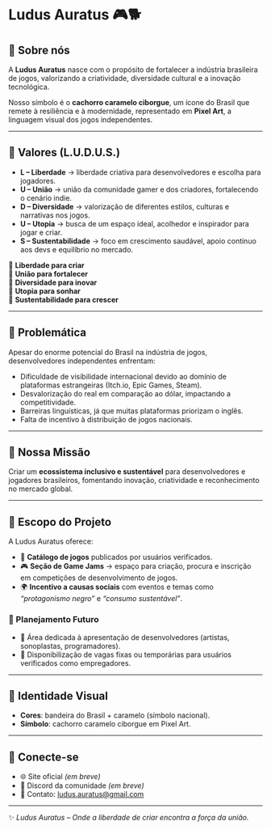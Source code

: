 # Ludus Auratus 🎮🐕

## 🚀 Sobre nós  
A **Ludus Auratus** nasce com o propósito de fortalecer a indústria brasileira de jogos, valorizando a criatividade, diversidade cultural e a inovação tecnológica.  

Nosso símbolo é o **cachorro caramelo ciborgue**, um ícone do Brasil que remete à resiliência e à modernidade, representado em **Pixel Art**, a linguagem visual dos jogos independentes.  

---

## 🌟 Valores (L.U.D.U.S.)
- **L – Liberdade** → liberdade criativa para desenvolvedores e escolha para jogadores.  
- **U – União** → união da comunidade gamer e dos criadores, fortalecendo o cenário indie.  
- **D – Diversidade** → valorização de diferentes estilos, culturas e narrativas nos jogos.  
- **U – Utopia** → busca de um espaço ideal, acolhedor e inspirador para jogar e criar.  
- **S – Sustentabilidade** → foco em crescimento saudável, apoio contínuo aos devs e equilíbrio no mercado.  

📌 **Liberdade para criar**  
📌 **União para fortalecer**  
📌 **Diversidade para inovar**  
📌 **Utopia para sonhar**  
📌 **Sustentabilidade para crescer**

---

## 🔎 Problemática  
Apesar do enorme potencial do Brasil na indústria de jogos, desenvolvedores independentes enfrentam:  

- Dificuldade de visibilidade internacional devido ao domínio de plataformas estrangeiras (Itch.io, Epic Games, Steam).  
- Desvalorização do real em comparação ao dólar, impactando a competitividade.  
- Barreiras linguísticas, já que muitas plataformas priorizam o inglês.  
- Falta de incentivo à distribuição de jogos nacionais.  

---

## 🎯 Nossa Missão  
Criar um **ecossistema inclusivo e sustentável** para desenvolvedores e jogadores brasileiros, fomentando inovação, criatividade e reconhecimento no mercado global.  

---

## 📘 Escopo do Projeto  
A Ludus Auratus oferece:  

- 📂 **Catálogo de jogos** publicados por usuários verificados.  
- 🎮 **Seção de Game Jams** → espaço para criação, procura e inscrição em competições de desenvolvimento de jogos.  
- 🌍 **Incentivo a causas sociais** com eventos e temas como *“protagonismo negro”* e *“consumo sustentável”*.  

### 🔮 Planejamento Futuro  
- 🔎 Área dedicada à apresentação de desenvolvedores (artistas, sonoplastas, programadores).  
- 💼 Disponibilização de vagas fixas ou temporárias para usuários verificados como empregadores.  

---

## 🎨 Identidade Visual  
- **Cores**: bandeira do Brasil + caramelo (símbolo nacional).  
- **Símbolo**: cachorro caramelo ciborgue em Pixel Art.  

---

## 🤝 Conecte-se  
- 🌐 Site oficial *(em breve)*  
- 💬 Discord da comunidade *(em breve)*  
- 📧 Contato: ludus.auratus@gmail.com

---

✨ *Ludus Auratus – Onde a liberdade de criar encontra a força da união.*  
